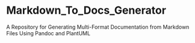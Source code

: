 # Markdown_To_Docs_Generator
A Repository for Generating Multi-Format Documentation from Markdown Files Using Pandoc and PlantUML
